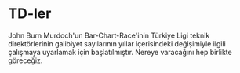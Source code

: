 # TD-ler
John Burn Murdoch'un Bar-Chart-Race'inin Türkiye Ligi teknik direktörlerinin galibiyet sayılarının yıllar içerisindeki değişimiyle ilgili çalışmaya uyarlamak için başlatılmıştır. Nereye varacağını hep birlikte göreceğiz.
